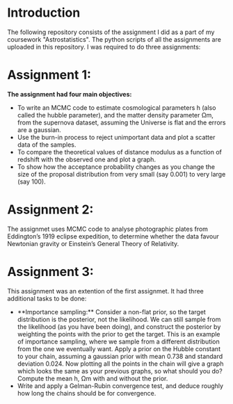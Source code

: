 # Introduction
The following repository consists of the assignment I did as a part of my coursework "Astrostatistics". The python scripts of all the assignments are uploaded in this repository.
I was required to do three assignments:

# Assignment 1:
**The assignment had four main objectives:**
<ul type="disc">
  <li>To write an MCMC code to estimate cosmological parameters h (also called the hubble parameter), and the matter density parameter Ωm, from the supernova dataset, assuming the Universe is flat and the errors are a gaussian.</li>
  <li>Use the burn-in process to reject unimportant data and plot a scatter data of the samples.</li>
  <li>To compare the theoretical values of distance modulus as a function of redshift with the observed one and plot a graph. </li>
  <li>To show how the acceptance probability changes as you change the size of the proposal distribution from very small (say 0.001) to very large (say 100).</li>
</ul>

# Assignment 2:
The assignmet uses MCMC code to analyse photographic plates from Eddington’s 1919 eclipse expedition, to determine whether the data favour Newtonian gravity or Einstein’s General Theory of Relativity.

# Assignment 3:
This assignment was an extention of the first assignmet. It had three additional tasks to be done:

<ul type="disc">

  <li> **Importance sampling:** Consider a non-flat prior, so the target distribution is the posterior, not the likelihood. We can still sample from the likelihood (as you have been doing), and construct
the posterior by weighting the points with the prior to get the target. This is an example of importance sampling, where we sample from a different distribution from the one we eventually
want. Apply a prior on the Hubble constant to your chain, assuming a gaussian prior with mean 0.738 and standard deviation 0.024. Now plotting all the points in the chain will give a graph
which looks the same as your previous graphs, so what should you do? Compute the mean h, Ωm with and without the prior. </li>
<li>Write and apply a Gelman-Rubin convergence test, and deduce roughly how long the chains should be for convergence. </li>



 



